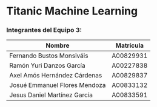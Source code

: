 # Titanic Machine Learning

### Integrantes del Equipo 3:
| Nombre | Matrícula |
| ----------- | ----------- |
| Fernando Bustos Monsiváis | A00829931 |
| Ramón Yuri Danzos García | A00227838 |
| Axel Amós Hernández Cárdenas | A00829837 |
| Josué Emmanuel Flores Mendoza | A00833132 |
| Jesus Daniel Martínez García | A00833591 |

<!-- https://docs.github.com/en/get-started/writing-on-github/getting-started-with-writing-and-formatting-on-github/basic-writing-and-formatting-syntax -->
<!-- https://docs.github.com/en/get-started/writing-on-github/getting-started-with-writing-and-formatting-on-github/basic-writing-and-formatting-syntax -->
<!-- Por el badge! =) -->
